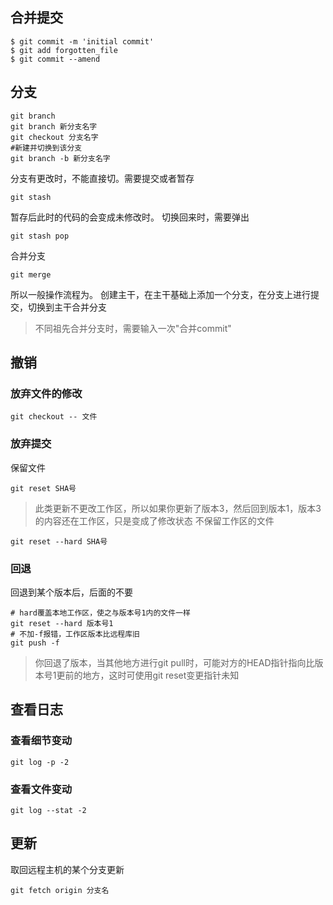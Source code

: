 ## 合并提交
```
$ git commit -m 'initial commit'
$ git add forgotten_file
$ git commit --amend
```
## 分支
```
git branch
git branch 新分支名字
git checkout 分支名字
#新建并切换到该分支
git branch -b 新分支名字 
```
分支有更改时，不能直接切。需要提交或者暂存
```
git stash
```
暂存后此时的代码的会变成未修改时。
切换回来时，需要弹出
```
git stash pop
```
合并分支
```
git merge
```
所以一般操作流程为。
创建主干，在主干基础上添加一个分支，在分支上进行提交，切换到主干合并分支
> 不同祖先合并分支时，需要输入一次"合并commit"

## 撤销
### 放弃文件的修改
```
git checkout -- 文件
```
### 放弃提交
保留文件
```
git reset SHA号
```
> 此类更新不更改工作区，所以如果你更新了版本3，然后回到版本1，版本3的内容还在工作区，只是变成了修改状态
不保留工作区的文件
```
git reset --hard SHA号
```
### 回退
回退到某个版本后，后面的不要
```
# hard覆盖本地工作区，使之与版本号1内的文件一样
git reset --hard 版本号1
# 不加-f报错，工作区版本比远程库旧
git push -f
```
> 你回退了版本，当其他地方进行git pull时，可能对方的HEAD指针指向比版本号1更前的地方，这时可使用git reset变更指针未知


## 查看日志
### 查看细节变动
```
git log -p -2
```
### 查看文件变动
```
git log --stat -2
```


## 更新
取回远程主机的某个分支更新
```
git fetch origin 分支名
```